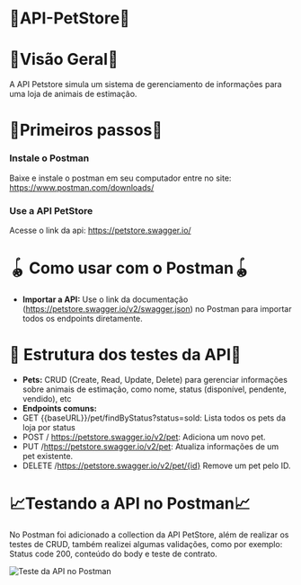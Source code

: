 # 🐶API-PetStore🐶 #

# 👀Visão Geral👀 #
A API Petstore simula um sistema de gerenciamento de informações para uma loja de animais de estimação. 

# 🏃Primeiros passos🏃 #
### Instale o Postman ###
Baixe e instale o postman em seu computador entre no site: https://www.postman.com/downloads/
### Use a API PetStore ###
Acesse o link da api: https://petstore.swagger.io/

# 🪀 Como usar com o Postman🪀  #
+ **Importar a API:** Use o link da documentação (https://petstore.swagger.io/v2/swagger.json) no Postman para importar todos os endpoints diretamente.


# 🔨 Estrutura dos testes da API🔨  #
+ **Pets:** CRUD (Create, Read, Update, Delete) para gerenciar informações sobre animais de estimação, como nome, status (disponível, pendente, vendido), etc
+  **Endpoints comuns:**
+  GET {{baseURL}}/pet/findByStatus?status=sold: Lista todos os pets da loja por status
+  POST / https://petstore.swagger.io/v2/pet: Adiciona um novo pet.
+ PUT /https://petstore.swagger.io/v2/pet: Atualiza informações de um pet existente.
+ DELETE /https://petstore.swagger.io/v2/pet/{id} Remove um pet pelo ID.

# 📈Testando a API no Postman📈  #
No Postman foi adicionado a collection da API PetStore, além de realizar os testes de CRUD, também realizei algumas validações, como por exemplo: Status code 200, conteúdo do body e teste de contrato. 

![Teste da API no Postman](https://imgur.com/cVb16bc.png)
  




